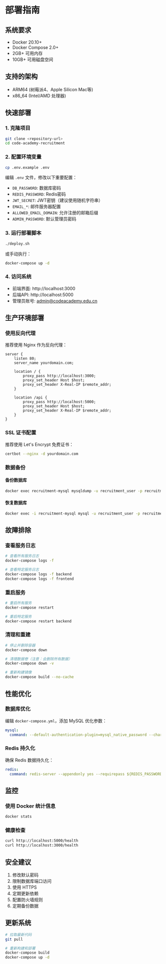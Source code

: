 # 部署指南

## 系统要求

- Docker 20.10+
- Docker Compose 2.0+
- 2GB+ 可用内存
- 10GB+ 可用磁盘空间

## 支持的架构

- ARM64 (树莓派4、Apple Silicon Mac等)
- x86_64 (Intel/AMD 处理器)

## 快速部署

### 1. 克隆项目

```bash
git clone <repository-url>
cd code-academy-recruitment
```

### 2. 配置环境变量

```bash
cp .env.example .env
```

编辑 `.env` 文件，修改以下重要配置：

- `DB_PASSWORD`: 数据库密码
- `REDIS_PASSWORD`: Redis密码
- `JWT_SECRET`: JWT密钥（建议使用随机字符串）
- `EMAIL_*`: 邮件服务器配置
- `ALLOWED_EMAIL_DOMAIN`: 允许注册的邮箱后缀
- `ADMIN_PASSWORD`: 默认管理员密码

### 3. 运行部署脚本

```bash
./deploy.sh
```

或手动执行：

```bash
docker-compose up -d
```

### 4. 访问系统

- 前端界面: http://localhost:3000
- 后端API: http://localhost:5000
- 管理员账号: admin@codeacademy.edu.cn

## 生产环境部署

### 使用反向代理

推荐使用 Nginx 作为反向代理：

```nginx
server {
    listen 80;
    server_name yourdomain.com;

    location / {
        proxy_pass http://localhost:3000;
        proxy_set_header Host $host;
        proxy_set_header X-Real-IP $remote_addr;
    }

    location /api {
        proxy_pass http://localhost:5000;
        proxy_set_header Host $host;
        proxy_set_header X-Real-IP $remote_addr;
    }
}
```

### SSL 证书配置

推荐使用 Let's Encrypt 免费证书：

```bash
certbot --nginx -d yourdomain.com
```

### 数据备份

#### 备份数据库

```bash
docker exec recruitment-mysql mysqldump -u recruitment_user -p recruitment_db > backup.sql
```

#### 恢复数据库

```bash
docker exec -i recruitment-mysql mysql -u recruitment_user -p recruitment_db < backup.sql
```

## 故障排除

### 查看服务日志

```bash
# 查看所有服务日志
docker-compose logs -f

# 查看特定服务日志
docker-compose logs -f backend
docker-compose logs -f frontend
```

### 重启服务

```bash
# 重启所有服务
docker-compose restart

# 重启特定服务
docker-compose restart backend
```

### 清理和重建

```bash
# 停止并删除容器
docker-compose down

# 清理数据卷（注意：会删除所有数据）
docker-compose down -v

# 重新构建镜像
docker-compose build --no-cache
```

## 性能优化

### 数据库优化

编辑 `docker-compose.yml`，添加 MySQL 优化参数：

```yaml
mysql:
  command: --default-authentication-plugin=mysql_native_password --character-set-server=utf8mb4 --collation-server=utf8mb4_unicode_ci --innodb-buffer-pool-size=512M --max-connections=200
```

### Redis 持久化

确保 Redis 数据持久化：

```yaml
redis:
  command: redis-server --appendonly yes --requirepass ${REDIS_PASSWORD}
```

## 监控

### 使用 Docker 统计信息

```bash
docker stats
```

### 健康检查

```bash
curl http://localhost:5000/health
curl http://localhost:3000/health
```

## 安全建议

1. 修改默认密码
2. 限制数据库端口访问
3. 使用 HTTPS
4. 定期更新依赖
5. 配置防火墙规则
6. 定期备份数据

## 更新系统

```bash
# 拉取最新代码
git pull

# 重新构建和部署
docker-compose build
docker-compose up -d
```